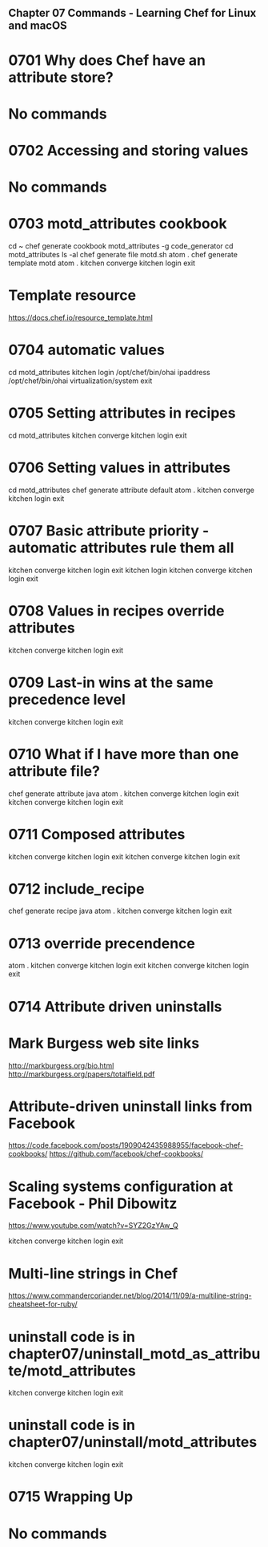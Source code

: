 Chapter 07 Commands - Learning Chef for Linux and macOS
-------------------------------------------------------

0701 Why does Chef have an attribute store?
===========================================
# No commands

0702 Accessing and storing values
=================================
# No commands

0703 motd_attributes cookbook
=============================
cd ~
chef generate cookbook motd_attributes -g code_generator
cd motd_attributes
ls -al
chef generate file motd.sh
atom .
chef generate template motd
atom .
kitchen converge
kitchen login
exit

# Template resource
https://docs.chef.io/resource_template.html

0704 automatic values
=====================
cd motd_attributes
kitchen login
/opt/chef/bin/ohai ipaddress
/opt/chef/bin/ohai virtualization/system
exit

0705 Setting attributes in recipes
==================================
cd motd_attributes
kitchen converge
kitchen login
exit

0706 Setting values in attributes
=================================
cd motd_attributes
chef generate attribute default
atom .
kitchen converge
kitchen login
exit

0707 Basic attribute priority - automatic attributes rule them all
==================================================================
kitchen converge
kitchen login
exit
kitchen login
kitchen converge
kitchen login
exit

0708 Values in recipes override attributes
==========================================
kitchen converge
kitchen login
exit

0709 Last-in wins at the same precedence level
==============================================
kitchen converge
kitchen login
exit

0710 What if I have more than one attribute file?
=================================================
chef generate attribute java
atom .
kitchen converge
kitchen login
exit
kitchen converge
kitchen login
exit

0711 Composed attributes
========================
kitchen converge
kitchen login
exit
kitchen converge
kitchen login
exit

0712 include_recipe
===================
chef generate recipe java
atom .
kitchen converge
kitchen login
exit

0713 override precendence
=========================
atom .
kitchen converge
kitchen login
exit
kitchen converge
kitchen login
exit

0714 Attribute driven uninstalls
================================
# Mark Burgess web site links
http://markburgess.org/bio.html
http://markburgess.org/papers/totalfield.pdf

# Attribute-driven uninstall links from Facebook
https://code.facebook.com/posts/1909042435988955/facebook-chef-cookbooks/
https://github.com/facebook/chef-cookbooks/
# Scaling systems configuration at Facebook - Phil Dibowitz
https://www.youtube.com/watch?v=SYZ2GzYAw_Q

kitchen converge
kitchen login
exit

# Multi-line strings in Chef
https://www.commandercoriander.net/blog/2014/11/09/a-multiline-string-cheatsheet-for-ruby/

# uninstall code is in chapter07/uninstall_motd_as_attribute/motd_attributes
kitchen converge
kitchen login
exit

# uninstall code is in chapter07/uninstall/motd_attributes
kitchen converge
kitchen login
exit

0715 Wrapping Up
================
# No commands
